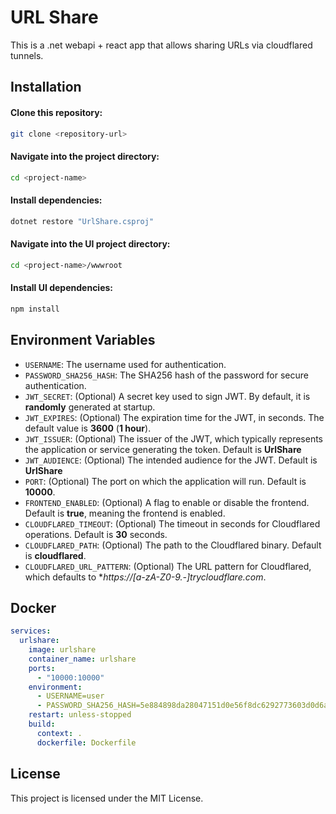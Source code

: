 ﻿# URL Share

This is a .net webapi + react app that allows sharing URLs via cloudflared tunnels.

## Installation

#### Clone this repository:

```bash
git clone <repository-url>
```

#### Navigate into the project directory:

```bash
cd <project-name>
```

#### Install dependencies:

```bash
dotnet restore "UrlShare.csproj"
```

#### Navigate into the UI project directory:

```bash
cd <project-name>/wwwroot
```

#### Install UI dependencies:

```bash
npm install
```

## Environment Variables

- ```USERNAME```: The username used for authentication.
- ```PASSWORD_SHA256_HASH```: The SHA256 hash of the password for secure authentication.
- ```JWT_SECRET```: (Optional) A secret key used to sign JWT. By default, it is **randomly** generated at startup.
- ```JWT_EXPIRES```: (Optional) The expiration time for the JWT, in seconds. The default value is **3600** (**1 hour**).
- ```JWT_ISSUER```: (Optional) The issuer of the JWT, which typically represents the application or service generating the token. Default is **UrlShare**
- ```JWT_AUDIENCE```: (Optional) The intended audience for the JWT. Default is **UrlShare**
- ```PORT```: (Optional) The port on which the application will run. Default is **10000**.
- ```FRONTEND_ENABLED```: (Optional) A flag to enable or disable the frontend. Default is **true**, meaning the frontend is enabled.
- ```CLOUDFLARED_TIMEOUT```: (Optional) The timeout in seconds for Cloudflared operations. Default is **30** seconds.
- ```CLOUDFLARED_PATH```: (Optional) The path to the Cloudflared binary. Default is **cloudflared**.
- ```CLOUDFLARED_URL_PATTERN```: (Optional) The URL pattern for Cloudflared, which defaults to **https://[a-zA-Z0-9.-]*trycloudflare.com**.


## Docker

```yaml
services:
  urlshare:
    image: urlshare
    container_name: urlshare
    ports:
      - "10000:10000"
    environment:
      - USERNAME=user
      - PASSWORD_SHA256_HASH=5e884898da28047151d0e56f8dc6292773603d0d6aabbdd62a11ef721d1542d8
    restart: unless-stopped
    build:
      context: .
      dockerfile: Dockerfile

```

## License

This project is licensed under the MIT License.
